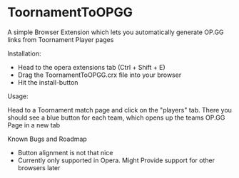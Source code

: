 # ToornamentToOPGG
A simple Browser Extension which lets you automatically generate OP.GG links from Toornament Player pages

Installation: 
- Head to the opera extensions tab (Ctrl + Shift + E)
- Drag the ToornamentToOPGG.crx file into your browser
- Hit the install-button

Usage:

Head to a Toornament match page and click on the "players" tab. There you should see a blue button for each team, which opens up the teams OP.GG Page in a new tab

Known Bugs and Roadmap

- Button alignment is not that nice
- Currently only supported in Opera. Might Provide support for other browsers later
